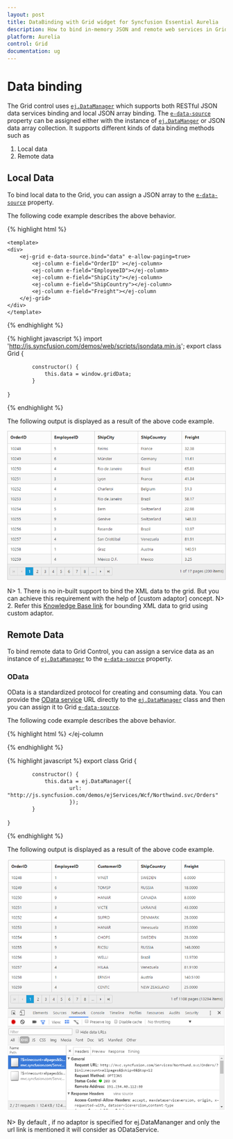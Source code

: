 ```yaml
---
layout: post
title: DataBinding with Grid widget for Syncfusion Essential Aurelia
description: How to bind in-memory JSON and remote web services in Grid
platform: Aurelia
control: Grid
documentation: ug
--- 
```

# Data binding

The Grid control uses [`ej.DataManager`](http://helpjs.syncfusion.com/js/datamanager/overview# "ej.DataManager") which supports both RESTful JSON data services binding and local JSON array binding.  The [`e-data-source`](http://help.syncfusion.com/api/js/ejgrid#members:datasource "dataSource") property can be assigned either with the instance of [`ej.DataManger`](http://help.syncfusion.com/api/js/ejdatamanager# "ej.DataManager") or JSON data array collection. It supports different kinds of data binding methods such as

1. Local data
2. Remote data

## Local Data

To bind local data to the Grid, you can assign a JSON array to the [`e-data-source`](http://help.syncfusion.com/api/js/ejgrid#members:datasource "dataSource") property.

The following code example describes the above behavior.

{% highlight html %}

    <template>
    <div>
        <ej-grid e-data-source.bind="data" e-allow-paging=true>
            <ej-column e-field="OrderID" ></ej-column>
            <ej-column e-field="EmployeeID"></ej-column>
            <ej-column e-field="ShipCity"></ej-column>
            <ej-column e-field="ShipCountry"></ej-column>
            <ej-column e-field="Freight"></ej-column
        </ej-grid>
    </div>
    </template>
{% endhighlight %}


{% highlight javascript %}
import 'http://js.syncfusion.com/demos/web/scripts/jsondata.min.js';
  export class Grid {
    
            constructor() {
			    this.data = window.gridData;
			}

    }
{% endhighlight %}


The following output is displayed as a result of the above code example.

![](dataBinding_images/dataBinding_img1.png)


N> 1. There is no in-built support to bind the XML data to the grid. But you can achieve this requirement with the help of [custom adaptor] concept. 
N> 2. Refer this [Knowledge Base link](http://www.syncfusion.com/kb/3377/how-to-process-xml-data-from-server-using-datamanager-and-bound-to-grid#) for bounding XML data to grid using custom adaptor. 

## Remote Data

To bind remote data to Grid Control, you can assign a service data as an instance of [`ej.DataManager`](http://help.syncfusion.com/api/js/ejdatamanager# "DataManager") to the [`e-data-source`](http://help.syncfusion.com/api/js/ejgrid#members:datasource "dataSource") property.

### OData

OData is a standardized protocol for creating and consuming data. You can provide the [OData service](http://www.odata.org/#) URL directly to the [`ej.DataManager`](http://help.syncfusion.com/api/js/ejdatamanager# "DataManager") class and then you can assign it to Grid [`e-data-source`](http://help.syncfusion.com/api/js/ejgrid#members:datasource "datasource").

The following code example describes the above behavior.

{% highlight html %}
   <ej-grid e-data-source.bind="data" e-allow-paging=true>
            <ej-column e-field="OrderID" ></ej-column>
            <ej-column e-field="EmployeeID"></ej-column>
            <ej-column e-field="ShipCity"></ej-column>
            <ej-column e-field="ShipCountry"></ej-column>
            <ej-column e-field="Freight"></ej-column
   </ej-grid>

{% endhighlight %}

{% highlight javascript %}
  export class Grid {
    
            constructor() {
			    this.data = ej.DataManager({
                        url: "http://js.syncfusion.com/demos/ejServices/Wcf/Northwind.svc/Orders"
	                    });
			}

    }
{% endhighlight %}

The following output is displayed as a result of the above code example.

![](dataBinding_images/dataBinding_img2.png)

N> By default , if no adaptor is specified for ej.DataMananger and only the url link is mentioned it will consider as ODataService.